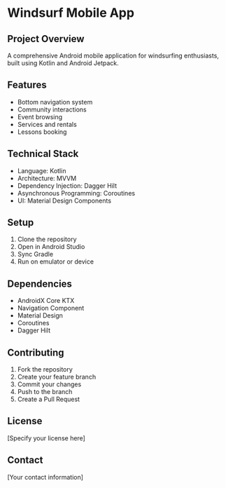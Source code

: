 # Windsurf Mobile App

## Project Overview
A comprehensive Android mobile application for windsurfing enthusiasts, built using Kotlin and Android Jetpack.

## Features
- Bottom navigation system
- Community interactions
- Event browsing
- Services and rentals
- Lessons booking

## Technical Stack
- Language: Kotlin
- Architecture: MVVM
- Dependency Injection: Dagger Hilt
- Asynchronous Programming: Coroutines
- UI: Material Design Components

## Setup
1. Clone the repository
2. Open in Android Studio
3. Sync Gradle
4. Run on emulator or device

## Dependencies
- AndroidX Core KTX
- Navigation Component
- Material Design
- Coroutines
- Dagger Hilt

## Contributing
1. Fork the repository
2. Create your feature branch
3. Commit your changes
4. Push to the branch
5. Create a Pull Request

## License
[Specify your license here]

## Contact
[Your contact information]
